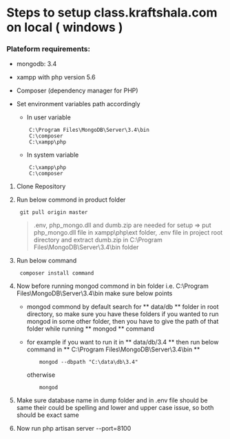 # Steps to setup class.kraftshala.com on local ( windows )

### Plateform requirements:

- mongodb: 3.4
- xampp with php version 5.6
- Composer (dependency manager for PHP)
- Set environment variables path accordingly

    * In user variable

    ```
        C:\Program Files\MongoDB\Server\3.4\bin
        C:\composer
        C:\xampp\php
    ```

    * In system variable

    ```
        C:\xampp\php
        C:\composer
    ```


1. Clone Repository

2. Run below commond in product folder

    ```
     git pull origin master
    ```
    > .env, php_mongo.dll and dumb.zip are needed for setup => put php_mongo.dll file in xampp\php\ext folder, .env file in project root directory 
    >  and extract dumb.zip in C:\Program Files\MongoDB\Server\3.4\bin folder

3. Run below command

    ```
     composer install command
    ```

4. Now before running mongod commond in bin folder i.e. C:\Program Files\MongoDB\Server\3.4\bin make sure below points

    * mongod commond by default search for ** data/db ** folder in root directory, so make sure you have these folders if you wanted to run mongod in some other folder, then you have to give the path of that folder while running ** mongod ** command
    * for example if you want to run it in ** data/db/3.4 ** then run below command in ** C:\Program Files\MongoDB\Server\3.4\bin ** 

        ```
            mongod --dbpath "C:\data\db\3.4"
        ```       
        otherwise
        ```
            mongod
        ```

5. Make sure database name in dump folder and in .env file should be same their could be spelling and lower and upper
    case issue, so both should be exact same

6. Now run php artisan server --port=8100




